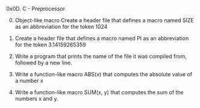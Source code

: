 0x0D. C - Preprocessor

0. Object-like macro
Create a header file that defines a macro named SIZE as an abbreviation for the token 1024

1. Create a header file that defines a macro named PI as an abbreviation for the token 3.14159265359

2. Write a program that prints the name of the file it was compiled from, followed by a new line.

3. Write a function-like macro ABS(x) that computes the absolute value of a number x

4. Write a function-like macro SUM(x, y) that computes the sum of the numbers x and y.
